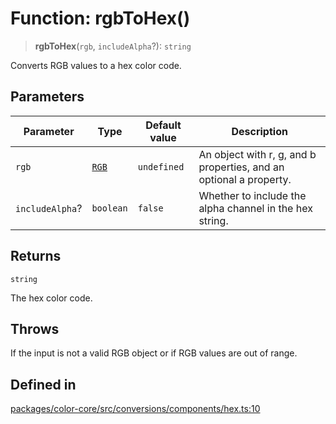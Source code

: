 # Function: rgbToHex()

> **rgbToHex**(`rgb`, `includeAlpha`?): `string`

Converts RGB values to a hex color code.

## Parameters

| Parameter | Type | Default value | Description |
| ------ | ------ | ------ | ------ |
| `rgb` | [`RGB`](../type-aliases/RGB.md) | `undefined` | An object with r, g, and b properties, and an optional a property. |
| `includeAlpha`? | `boolean` | `false` | Whether to include the alpha channel in the hex string. |

## Returns

`string`

The hex color code.

## Throws

If the input is not a valid RGB object or if RGB values are out of range.

## Defined in

[packages/color-core/src/conversions/components/hex.ts:10](https://github.com/iamlite/color-core-mono-test/blob/d94d70fcd3b8bc32b54a8388048088ead1ff133f/packages/color-core/src/conversions/components/hex.ts#L10)
